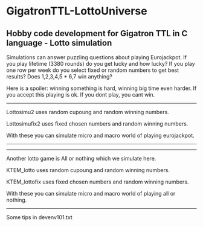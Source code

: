 # GigatronTTL-LottoUniverse
Hobby code development for Gigatron TTL in C language - Lotto simulation
---------------------------------------------------------------------------------------------------------------

Simulations can answer puzzling questions about playing Eurojackpot. If you play lifetime (3380 rounds) do you get lucky and how lucky? If you play one row per week do you select fixed or random numbers to get best results? Does 1,2,3,4,5 * 6,7 win anything?

Here is a spoiler: winning something is hard, winning big time even harder. If you accept this playing is ok. If you dont play, you cant win.

---------------------------------------------------------------------------------------------------------------

Lottosimu2 uses random cupoung and random winning numbers.

Lottosimufix2 uses fixed chosen numbers and random winning numbers.

With these you can simulate micro and macro world of playing eurojackpot.

---------------------------------------------------------------------------------------------------------------

---------------------------------------------------------------------------------------------------------------
Another lotto game is All or nothing which we simulate here.

KTEM_lotto uses random cupoung and random winning numbers.

KTEM_lottofix uses fixed chosen numbers and random winning numbers.

With these you can simulate micro and macro world of playing all or nothing.

---------------------------------------------------------------------------------------------------------------
Some tips in devenv101.txt
